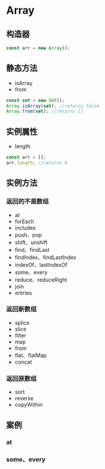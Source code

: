 # Array

## 构造器

```js
const arr = new Array();
```

## 静态方法

- isArray
- from

```js
const set = new Set();
Array.isArray(set); //returns false
Array.from(set); //returns []
```

## 实例属性

- length

```js
const arr = [];
arr.length; //returns 0
```

## 实例方法

### 返回的不是数组

- at
- forEach
- includes
- push、pop
- shift、unshift
- find、findLast
- findIndex、findLastIndex
- indexOf、lastIndexOf
- some、every
- reduce、reduceRight
- join
- entries

### 返回新数组

- splice
- slice
- filter
- map
- from
- flat、flatMap
- concat

### 返回原数组

- sort
- reverse
- copyWithin

## 案例

### at

### some、every
